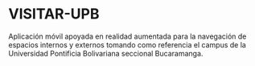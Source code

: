 # VISITAR-UPB
Aplicación móvil apoyada en realidad aumentada para la navegación de espacios internos y externos tomando como referencia el campus de la Universidad Pontificia Bolivariana seccional Bucaramanga. 
